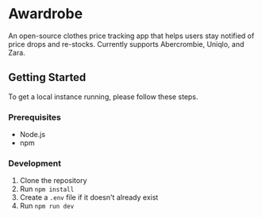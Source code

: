 # Awardrobe

An open-source clothes price tracking app that helps users stay notified of price drops and re-stocks. Currently supports Abercrombie, Uniqlo, and Zara.

## Getting Started

To get a local instance running, please follow these steps.

### Prerequisites

- Node.js
- npm

### Development

1. Clone the repository
1. Run `npm install`
1. Create a `.env` file if it doesn't already exist
1. Run `npm run dev`

